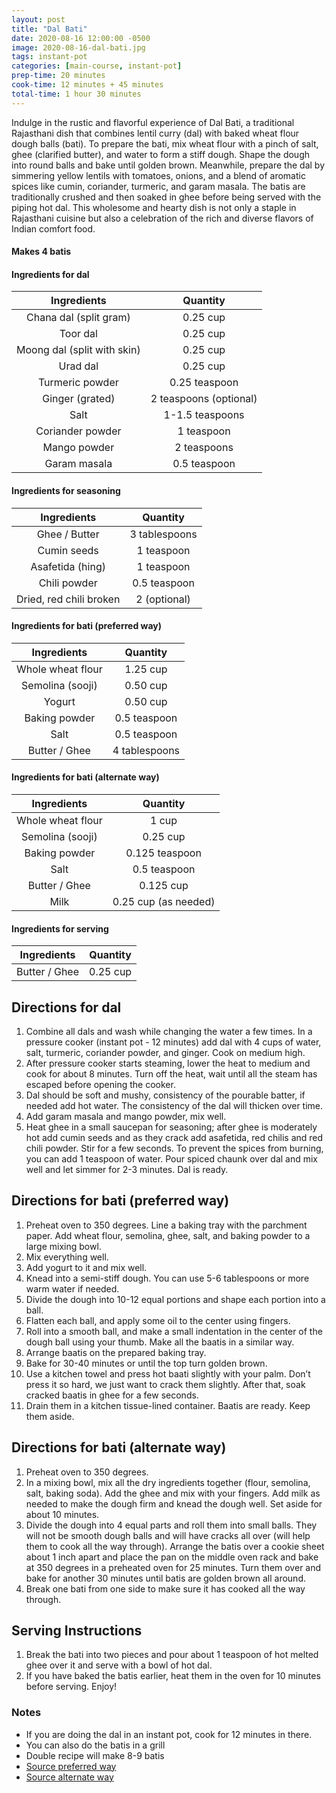 ```yaml
---
layout: post
title: "Dal Bati"
date: 2020-08-16 12:00:00 -0500
image: 2020-08-16-dal-bati.jpg
tags: instant-pot
categories: [main-course, instant-pot]
prep-time: 20 minutes
cook-time: 12 minutes + 45 minutes
total-time: 1 hour 30 minutes
---
```


Indulge in the rustic and flavorful experience of Dal Bati, a traditional Rajasthani dish that combines lentil curry (dal) with baked wheat flour dough balls (bati). To prepare the bati, mix wheat flour with a pinch of salt, ghee (clarified butter), and water to form a stiff dough. Shape the dough into round balls and bake until golden brown. Meanwhile, prepare the dal by simmering yellow lentils with tomatoes, onions, and a blend of aromatic spices like cumin, coriander, turmeric, and garam masala. The batis are traditionally crushed and then soaked in ghee before being served with the piping hot dal. This wholesome and hearty dish is not only a staple in Rajasthani cuisine but also a celebration of the rich and diverse flavors of Indian comfort food.

#### Makes 4 batis

#### Ingredients for dal

|         Ingredients         |        Quantity        |
|:---------------------------:|:----------------------:|
|    Chana dal (split gram)   |        0.25 cup        |
|           Toor dal          |        0.25 cup        |
| Moong dal (split with skin) |        0.25 cup        |
|           Urad dal          |        0.25 cup        |
|       Turmeric powder       |      0.25 teaspoon     |
|       Ginger (grated)       | 2 teaspoons (optional) |
|             Salt            |     1-1.5 teaspoons    |
|       Coriander powder      |       1 teaspoon       |
|         Mango powder        |       2 teaspoons      |
|         Garam masala        |      0.5 teaspoon      |

#### Ingredients for seasoning

|       Ingredients       |    Quantity   |
|:-----------------------:|:-------------:|
|      Ghee / Butter      | 3 tablespoons |
|       Cumin seeds       |   1 teaspoon  |
|     Asafetida (hing)    |   1 teaspoon  |
|       Chili powder      |  0.5 teaspoon |
| Dried, red chili broken |  2 (optional) |

#### Ingredients for bati (preferred way)

|    Ingredients    |       Quantity       |
|:-----------------:|:--------------------:|
| Whole wheat flour |       1.25 cup       |
|  Semolina (sooji) |       0.50 cup       |
|       Yogurt      |       0.50 cup       |
|   Baking powder   |     0.5 teaspoon     |
|        Salt       |     0.5 teaspoon     |
|   Butter / Ghee   |    4 tablespoons     |

#### Ingredients for bati (alternate way)

|    Ingredients    |       Quantity       |
|:-----------------:|:--------------------:|
| Whole wheat flour |         1 cup        |
|  Semolina (sooji) |       0.25 cup       |
|   Baking powder   |    0.125 teaspoon    |
|        Salt       |     0.5 teaspoon     |
|   Butter / Ghee   |       0.125 cup      |
|        Milk       | 0.25 cup (as needed) |

#### Ingredients for serving

|  Ingredients  | Quantity |
|:-------------:|:--------:|
| Butter / Ghee | 0.25 cup |

## Directions for dal

1. Combine all dals and wash while changing the water a few times. In a pressure cooker (instant pot - 12 minutes) add dal with 4 cups of water, salt, turmeric, coriander powder, and ginger. Cook on medium high.
2. After pressure cooker starts steaming, lower the heat to medium and cook for about 8 minutes. Turn off the heat, wait until all the steam has escaped before opening the cooker.
3. Dal should be soft and mushy, consistency of the pourable batter, if needed add hot water. The consistency of the dal will thicken over time.
4. Add garam masala and mango powder, mix well.
5. Heat ghee in a small saucepan for seasoning; after ghee is moderately hot add cumin seeds and as they crack add asafetida, red chilis and red chili powder. Stir for a few seconds. To prevent the spices from burning, you can add 1 teaspoon of water. Pour spiced chaunk over dal and mix well and let simmer for 2-3 minutes. Dal is ready.

## Directions for bati (preferred way)

1. Preheat oven to 350 degrees. Line a baking tray with the parchment paper. Add wheat flour, semolina, ghee, salt, and baking powder to a large mixing bowl.
2. Mix everything well.
3. Add yogurt to it and mix well.
4. Knead into a semi-stiff dough. You can use 5-6 tablespoons or more warm water if needed.
5. Divide the dough into 10-12 equal portions and shape each portion into a ball.
6. Flatten each ball, and apply some oil to the center using fingers.
7. Roll into a smooth ball, and make a small indentation in the center of the dough ball using your thumb. Make all the baatis in a similar way.
8. Arrange baatis on the prepared baking tray.
9. Bake for 30-40 minutes or until the top turn golden brown.
10. Use a kitchen towel and press hot baati slightly with your palm. Don’t press it so hard, we just want to crack them slightly. After that, soak cracked baatis in ghee for a few seconds.
11. Drain them in a kitchen tissue-lined container. Baatis are ready. Keep them aside.

## Directions for bati (alternate way)

1. Preheat oven to 350 degrees.
2. In a mixing bowl, mix all the dry ingredients together (flour, semolina, salt, baking soda). Add the ghee and mix with your fingers. Add milk as needed to make the dough firm and knead the dough well. Set aside for about 10 minutes.
3. Divide the dough into 4 equal parts and roll them into small balls. They will not be smooth dough balls and will have cracks all over (will help them to cook all the way through). Arrange the batis over a cookie sheet about 1 inch apart and place the pan on the middle oven rack and bake at 350 degrees in a preheated oven for 25 minutes. Turn them over and bake for another 30 minutes until batis are golden brown all around.
4. Break one bati from one side to make sure it has cooked all the way through.

## Serving Instructions

1. Break the bati into two pieces and pour about 1 teaspoon of hot melted ghee over it and serve with a bowl of hot dal.
2. If you have baked the batis earlier, heat them in the oven for 10 minutes before serving. Enjoy!

### Notes

* If you are doing the dal in an instant pot, cook for 12 minutes in there.
* You can also do the batis in a grill
* Double recipe will make 8-9 batis
* [Source preferred way](https://www.mygingergarlickitchen.com/dal-baati-churma/#recipe-here)
* [Source alternate way](https://www.manjulaskitchen.com/dal-bati/)
